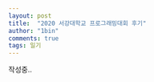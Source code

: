 ```yaml
---
layout: post
title:  "2020 서강대학교 프로그래밍대회 후기"
author: "1bin"
comments: true
tags: 일기
---
```

  
작성중..
